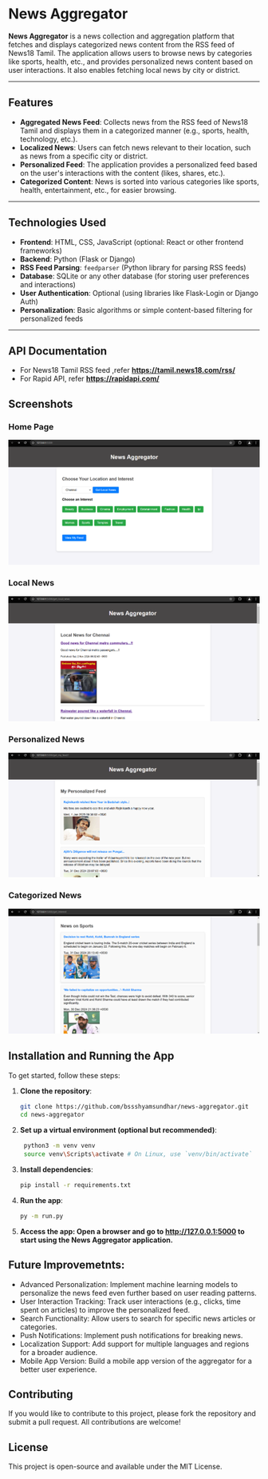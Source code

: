 # News Aggregator

**News Aggregator** is a news collection and aggregation platform that fetches and displays categorized news content from the RSS feed of News18 Tamil. The application allows users to browse news by categories like sports, health, etc., and provides personalized news content based on user interactions. It also enables fetching local news by city or district.

---


## Features

- **Aggregated News Feed**: Collects news from the RSS feed of News18 Tamil and displays them in a categorized manner (e.g., sports, health, technology, etc.).
- **Localized News**: Users can fetch news relevant to their location, such as news from a specific city or district.
- **Personalized Feed**: The application provides a personalized feed based on the user's interactions with the content (likes, shares, etc.).
- **Categorized Content**: News is sorted into various categories like sports, health, entertainment, etc., for easier browsing.

---

## Technologies Used

- **Frontend**: HTML, CSS, JavaScript (optional: React or other frontend frameworks)
- **Backend**: Python (Flask or Django)
- **RSS Feed Parsing**: `feedparser` (Python library for parsing RSS feeds)
- **Database**: SQLite or any other database (for storing user preferences and interactions)
- **User Authentication**: Optional (using libraries like Flask-Login or Django Auth)
- **Personalization**: Basic algorithms or simple content-based filtering for personalized feeds

---
## API Documentation

- For News18 Tamil RSS feed  ,refer **https://tamil.news18.com/rss/**
- For Rapid API, refer **https://rapidapi.com/**
## Screenshots

### Home Page
![Home Page Screenshot](https://github.com/bssshyamsundhar/news-aggregator/blob/master/home.png)

### Local News
![Local news Page Screenshot](https://github.com/bssshyamsundhar/news-aggregator/blob/master/local.png)

### Personalized News
![Personalized news Page Screenshot](https://github.com/bssshyamsundhar/news-aggregator/blob/master/my_feed.png)

### Categorized News
![Categorized news page Screenshot](https://github.com/bssshyamsundhar/news-aggregator/blob/master/sports.png)

## Installation and Running the App

To get started, follow these steps:

1. **Clone the repository**:
   ```bash
   git clone https://github.com/bssshyamsundhar/news-aggregator.git
   cd news-aggregator

2. **Set up a virtual environment (optional but recommended)**:
   ```bash
    python3 -m venv venv
    source venv\Scripts\activate # On Linux, use `venv/bin/activate`

3. **Install dependencies**:
   ```bash
   pip install -r requirements.txt

4. **Run the app**:
   ```bash
   py -m run.py

5. **Access the app: Open a browser and go to http://127.0.0.1:5000 to start using the News Aggregator application.**

## Future Improvemetnts:

- Advanced Personalization: Implement machine learning models to personalize the news feed even further based on user reading patterns.
- User Interaction Tracking: Track user interactions (e.g., clicks, time spent on articles) to improve the personalized feed.
- Search Functionality: Allow users to search for specific news articles or categories.
- Push Notifications: Implement push notifications for breaking news.
- Localization Support: Add support for multiple languages and regions for a broader audience.
- Mobile App Version: Build a mobile app version of the aggregator for a better user experience.
  
## Contributing
If you would like to contribute to this project, please fork the repository and submit a pull request. All contributions are welcome!


## License
This project is open-source and available under the MIT License.
